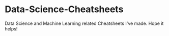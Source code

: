 # Data-Science-Cheatsheets
Data Science and Machine Learning related Cheatsheets I've made. Hope it helps!

